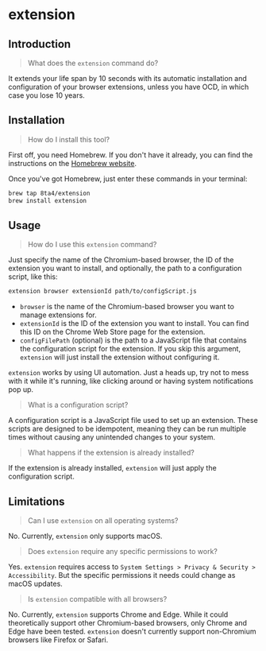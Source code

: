 # extension

## Introduction

> What does the `extension` command do?

It extends your life span by 10 seconds with its automatic installation and configuration of your browser extensions, unless you have OCD, in which case you lose 10 years.

## Installation

> How do I install this tool?

First off, you need Homebrew. If you don't have it already, you can find the instructions on the [Homebrew website](https://brew.sh/).

Once you've got Homebrew, just enter these commands in your terminal:

```sh
brew tap 8ta4/extension
brew install extension
```

## Usage

> How do I use this `extension` command?

Just specify the name of the Chromium-based browser, the ID of the extension you want to install, and optionally, the path to a configuration script, like this:

```sh
extension browser extensionId path/to/configScript.js
```

- `browser` is the name of the Chromium-based browser you want to manage extensions for.
- `extensionId` is the ID of the extension you want to install. You can find this ID on the Chrome Web Store page for the extension.
- `configFilePath` (optional) is the path to a JavaScript file that contains the configuration script for the extension. If you skip this argument, `extension` will just install the extension without configuring it.

`extension` works by using UI automation. Just a heads up, try not to mess with it while it's running, like clicking around or having system notifications pop up.

> What is a configuration script?

A configuration script is a JavaScript file used to set up an extension. These scripts are designed to be idempotent, meaning they can be run multiple times without causing any unintended changes to your system.

> What happens if the extension is already installed?

If the extension is already installed, `extension` will just apply the configuration script.

## Limitations

> Can I use `extension` on all operating systems?

No. Currently, `extension` only supports macOS.

> Does `extension` require any specific permissions to work?

Yes. `extension` requires access to `System Settings > Privacy & Security > Accessibility`. But the specific permissions it needs could change as macOS updates.

> Is `extension` compatible with all browsers?

No. Currently, `extension` supports Chrome and Edge. While it could theoretically support other Chromium-based browsers, only Chrome and Edge have been tested. `extension` doesn't currently support non-Chromium browsers like Firefox or Safari.
